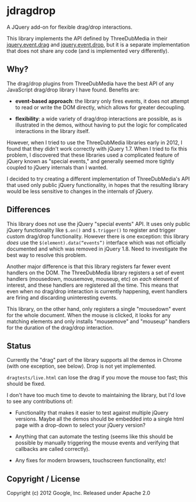 
# jdragdrop

A JQuery add-on for flexible drag/drop interactions.

This library implements the API defined by ThreeDubMedia in their 
[jquery.event.drag](http://threedubmedia.com/code/event/drag) and
[jquery.event.drop](http://threedubmedia.com/code/event/drop), but
it is a separate implementation that does not share any code (and
is implemented very differently).

## Why?

The drag/drop plugins from ThreeDubMedia have the best API of any
JavaScript drag/drop library I have found.  Benefits are:

 * **event-based approach**: the library only fires events, it does not
   attempt to read or write the DOM directly, which allows for
   greater decoupling.

 * **flexibility**: a wide variety of drag/drop interactions are possible,
   as is illustrated in the demos, without having to put the logic
   for complicated interactions in the library itself.

However, when I tried to use the ThreeDubMedia libraries early in
2012, I found that they didn't work correctly with jQuery 1.7.
When I tried to fix this problem, I discovered that these libraries
used a complicated feature of jQuery known as "special events," and
generally seemed more tightly coupled to jQuery internals than I
wanted.

I decided to try creating a different implementation of ThreeDubMedia's
API that used only public jQuery functionality, in hopes that the
resulting library would be less sensitive to changes in the internals
of jQuery.

## Differences

This library does not use the jQuery "special events" API.  It uses only
public jQuery functionality like `$.on()` and `$.trigger()` to register
and trigger custom drag/drop functionality.  However there is one exception:
this library *does* use the `$(element).data(“events”)` interface which
was not officially documented and which was removed in jQuery 1.8.  Need
to investigate the best way to resolve this problem.

Another major difference is that this library registers far fewer event
handlers on the DOM.  The ThreeDubMedia library registers a set of event
handlers (mousedown, mousemove, mouseup, etc) on *each* element of interest,
and these handlers are registered all the time.  This means that even when
no drag/drop interaction is currently happening, event handlers are firing
and discarding uninteresting events.

This library, on the other hand, only registers a single "mousedown" event
for the whole document.  When the mouse is clicked, it looks for any matching
elements and only installs "mousemove" and "mouseup" handlers for the duration
of the drag/drop interaction.

## Status

Currently the "drag" part of the library supports all the demos in Chrome
(with one exception, see below).  Drop is not yet implemented.

`dragtests/live.html` can lose the drag if you move the mouse too fast;
this should be fixed.

I don't have too much time to devote to maintaining the library, but I'd
love to see any contributions of:

 * Functionality that makes it easier to test against multiple jQuery
   versions.  Maybe all the demos should be embedded into a single html
   page with a drop-down to select your jQuery version?

 * Anything that can automate the testing (seems like this should be
   possible by manually triggering the mouse events and verifying that
   callbacks are called correctly).

 * Any fixes for modern browsers, touchscreen functionality, etc!

## Copyright / License

Copyright (c) 2012 Google, Inc.
Released under Apache 2.0
